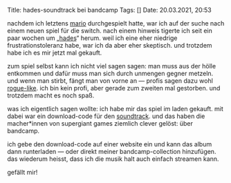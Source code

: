 Title: hades-soundtrack bei bandcamp
Tags: []
Date: 20.03.2021, 20:53

nachdem ich letztens [mario](/2021/super-mario-odyssey/) durchgespielt hatte, war ich auf der suche nach einem neuen spiel für die switch. nach einem hinweis tigerte ich seit ein paar wochen um „[hades](https://www.supergiantgames.com/games/hades/)“ herum. weil ich eine eher niedrige frustrationstoleranz habe, war ich da aber eher skeptisch. und trotzdem habe ich es mir jetzt mal gekauft.

zum spiel selbst kann ich nicht viel sagen sagen: man muss aus der hölle entkommen und dafür muss man sich durch unmengen gegner metzeln. und wenn man stirbt, fängt man von vorne an — profis sagen dazu wohl [rogue-like](https://de.wikipedia.org/wiki/Rogue-like). ich bin kein profi, aber gerade zum zweiten mal gestorben. und trotzdem macht es noch spaß.

was ich eigentlich sagen wollte: ich habe mir das spiel im laden gekauft. mit dabei war ein download-code für den [soundtrack](https://supergiantgames.bandcamp.com/album/hades-original-soundtrack). und das haben die macher*innen von supergiant games ziemlich clever gelöst: über bandcamp.

ich gebe den download-code auf einer website ein und kann das album dann runterladen — oder direkt meiner bandcamp-collection hinzufügen. das wiederum heisst, dass ich die musik halt auch einfach streamen kann.

gefällt mir!